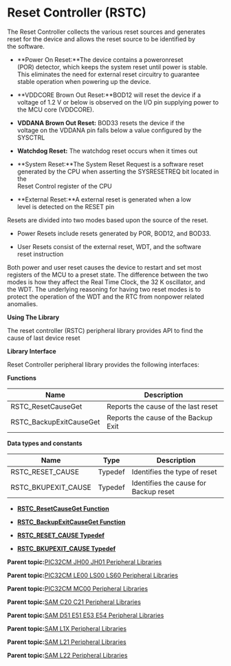 # Reset Controller \(RSTC\)

The Reset Controller collects the various reset sources and generates<br />reset for the device and allows the reset source to be identified by<br />the software.

-   **Power On Reset:**The device contains a poweronreset<br />\(POR\) detector, which keeps the system reset until power is stable.<br />This eliminates the need for external reset circuitry to guarantee<br />stable operation when powering up the device.

-   **VDDCORE Brown Out Reset:**BOD12 will reset the device if a<br />voltage of 1.2 V or below is observed on the I/O pin supplying power to<br />the MCU core \(VDDCORE\).

-   **VDDANA Brown Out Reset:** BOD33 resets the device if the<br />voltage on the VDDANA pin falls below a value configured by the SYSCTRL

-   **Watchdog Reset:** The watchdog reset occurs when it times out

-   **System Reset:**The System Reset Request is a software reset<br />generated by the CPU when asserting the SYSRESETREQ bit located in the<br />Reset Control register of the CPU

-   **External Reset:**A external reset is generated when a low<br />level is detected on the RESET pin


Resets are divided into two modes based upon the source of the reset.

-   Power Resets include resets generated by POR, BOD12, and BOD33.

-   User Resets consist of the external reset, WDT, and the software<br />reset instruction


Both power and user reset causes the device to restart and set most<br />registers of the MCU to a preset state. The difference between the two<br />modes is how they affect the Real Time Clock, the 32 K oscillator, and<br />the WDT. The underlying reasoning for having two reset modes is to<br />protect the operation of the WDT and the RTC from nonpower related<br />anomalies.

**Using The Library**

The reset controller \(RSTC\) peripheral library provides API to find the<br />cause of last device reset

**Library Interface**

Reset Controller peripheral library provides the following interfaces:

**Functions**

|Name|Description|
|----|-----------|
|RSTC\_ResetCauseGet|Reports the cause of the last reset|
|RSTC\_BackupExitCauseGet|Reports the cause of the Backup Exit|

**Data types and constants**

|Name|Type|Description|
|----|----|-----------|
|RSTC\_RESET\_CAUSE|Typedef|Identifies the type of reset|
|RSTC\_BKUPEXIT\_CAUSE|Typedef|Identifies the cause for Backup reset|

-   **[RSTC\_ResetCauseGet Function](GUID-F9114EE2-02F3-4B3A-9AB7-567D398A3B22.md)**  

-   **[RSTC\_BackupExitCauseGet Function](GUID-EAFB7548-A22E-4033-9289-05EA978EDF6E.md)**  

-   **[RSTC\_RESET\_CAUSE Typedef](GUID-ACBA10AD-C6BE-417C-A742-1D64D99C9F37.md)**  

-   **[RSTC\_BKUPEXIT\_CAUSE Typedef](GUID-0220E55E-5711-43D7-B19C-1BE6D327D4E5.md)**  


**Parent topic:**[PIC32CM JH00 JH01 Peripheral Libraries](GUID-05924E45-D6B3-4F33-A5EA-9B080FC421D8.md)

**Parent topic:**[PIC32CM LE00 LS00 LS60 Peripheral Libraries](GUID-F80F1B47-C3E4-4803-ACB6-D30AC5EB7B45.md)

**Parent topic:**[PIC32CM MC00 Peripheral Libraries](GUID-ADF45DC0-B32C-4D1F-9332-59EC0DF5097E.md)

**Parent topic:**[SAM C20 C21 Peripheral Libraries](GUID-49072E61-B7F2-4B32-952E-D6F5FB361AFB.md)

**Parent topic:**[SAM D51 E51 E53 E54 Peripheral Libraries](GUID-E33B93DD-6680-477E-AA96-966208DC9A50.md)

**Parent topic:**[SAM L1X Peripheral Libraries](GUID-D259BBBC-6BC2-4F69-849B-C06DF4DDD5F8.md)

**Parent topic:**[SAM L21 Peripheral Libraries](GUID-230EF724-3CDA-4F88-8E42-0EF4C1CA112D.md)

**Parent topic:**[SAM L22 Peripheral Libraries](GUID-C3997EBF-87A0-4DD9-BCB0-C8A58B62E44B.md)

